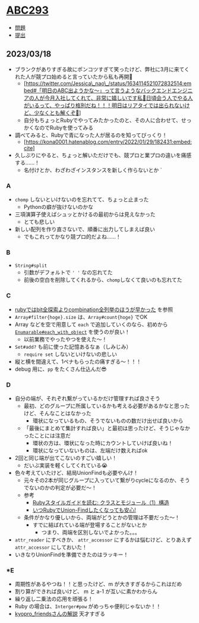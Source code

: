 # [ABC293](https://atcoder.jp/contests/abc293)

- [問題](https://atcoder.jp/contests/abc293/tasks)
- [提出](https://atcoder.jp/contests/abc293/submissions?f.User=Jessica_nao_)

## 2023/03/18

- ブランクがありすぎる故にポンコツすぎて笑ったけど、弊社に3月に来てくれた人が競プロ始めると言っていたから私も再開🚀
  - [https://twitter.com/Jessica\_nao\_/status/1634114521072832514:embed#「明日のABC出ようかな〜」って言うようなバックエンドエンジニアの人が今月入社してくれて、非常に嬉しいです私🥹日頃会う人でやる人がいるって、やっぱり格別だね！！！明日はリアタイでは出られないけど、少なくとも解くぞ🚀]
  - 自分もちょっとRubyでやってみたかったのと、その人に合わせて、せっかくなのでRubyを使ってみる
- 調べてみると、Rubyで青になった人が居るのを知ってびっくり！
  - [https://kona0001.hatenablog.com/entry/2022/01/29/182431:embed:cite]
- 久しぶりにやると、ちょっと解いただけでも、競プロと業プロの違いを痛感する……！
  - 名付けとか、わざわざインスタンスを新しく作らないとか
`
### A

- `chomp` しないといけないのを忘れてて、ちょっと止まった
  - Pythonの癖が抜けないのかな
- 三項演算子使えばシュッとかけるの最初からは見えなかった
  - とても悲しい
- 新しい配列を作り直さないで、順番に出力してしまえば良い
  - でもこれってかなり競プロ的だよね……！

### B

- `String#split`
  - 引数がデフォルトで `' '` なの忘れてた
  - 前後の空白を削除してくれるから、`chomp`しなくて良いのも忘れてた

### C

- [rubyではbit全探索よりcombination全列挙のほうが早かった](https://hai3.net/blog/ruby-bit-search-vs-combination/) を参照
- `Array#filter{hoge}.size` は、`Array#count{hoge}` でOK
- Array などを空で用意して `each` で追加していくのなら、初めから [`Enumarable#each_with_object`](https://docs.ruby-lang.org/ja/latest/method/Enumerable/i/each_with_object.html) を使うのが良い！
  - 以前業務でやったやつを使えた〜！
- `Set#add?` も前に使った記憶あるなぁ（しみじみ）
  - `require set` しないといけないの悲しい
- 縦と横を間違えて、1ペナもらったの痛すぎる〜！！！
- debug 用に、`pp` をたくさん仕込んだ😎

### D

- 自分の端が、それぞれ繋がっているかだけ管理すれば良さそう
  - 最初、どのグループに所属しているかも考える必要があるかなと思ったけど、そんなことはなかった
    - 環状になっているもの、そうでないものの数だけ出せば良いから
  - 「最後にまとめて集計すれば良い」と最初は思ったけど、そうじゃなかったことには注意だ
    - 環状の方は、環状になった時にカウントしていけば良いね！
    - 環状になっていないものは、左端だけ数えればok
- 2回と同じ端が出てこないのすごい嬉しい！
  - だいぶ実装を軽くしてくれている😭
- 色々考えていたけど、結局UnionFindも必要やんけ！
  - 元々その2本が同じグループに入っていて繋がりcycleになるのか、そうでないのかの判定が必要だ〜！
  - 参考
    - [Rubyスタイルガイドを読む: クラスとモジュール（1）構造](https://techracho.bpsinc.jp/hachi8833/2017_02_27/36206)
    - [いつRubyでUnion-Findしたくなっても安心!](https://qiita.com/k_karen/items/5349a25c3eb7b4697f58)
  - 条件がかなり優しいから、両端がどうとかの管理は不要だった〜！
    - すでに結ばれている端が登場することがないとか
      - つまり、両端を区別しないでよかった。。。
- `attr_reader` にすべきか、 `attr_accessor` にするかは悩むけど、とりあえず `attr_accessor` にしておいた！
- いきなりUnionFindを準備できたのはラッキー！

### *E

- 周期性があるやつね！！と思ったけど、m が大きすぎるからこれはだめ
- 割り算ができれば良いけど、 m と a-1 が互いに素かわからん
- 繰り返し二乗法の応用を頑張る！
- Ruby の場合は、`Interger#pow` がめっちゃ便利じゃないか！！
- [kyopro_friendsさんの解説](https://atcoder.jp/contests/abc293/editorial/5966) 天才すぎる
